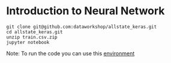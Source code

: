 # Introduction to Neural Network

```
git clone git@github.com:dataworkshop/allstate_keras.git
cd allstate_keras.git
unzip train.csv.zip
jupyter notebook
```

Note: To run the code you can use this [environment](https://github.com/dataworkshop/environment)
